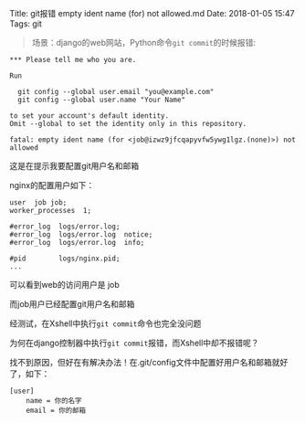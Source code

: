 Title: git报错 empty ident name (for) not allowed.md
Date: 2018-01-05 15:47
Tags: git

> 场景：django的web网站，Python命令`git commit`的时候报错:

```
*** Please tell me who you are.

Run

  git config --global user.email "you@example.com"
  git config --global user.name "Your Name"

to set your account's default identity.
Omit --global to set the identity only in this repository.

fatal: empty ident name (for <job@izwz9jfcqapyvfw5ywg1lgz.(none)>) not allowed
```
这是在提示我要配置git用户名和邮箱


nginx的配置用户如下：
```
user  job job;
worker_processes  1;

#error_log  logs/error.log;
#error_log  logs/error.log  notice;
#error_log  logs/error.log  info;

#pid        logs/nginx.pid;
...
```

可以看到web的访问用户是 job

而job用户已经配置git用户名和邮箱

经测试，在Xshell中执行`git commit`命令也完全没问题

为何在django控制器中执行`git commit`报错，而Xshell中却不报错呢？

找不到原因，但好在有解决办法！在.git/config文件中配置好用户名和邮箱就好了，如下：
```
[user]
    name = 你的名字
    email = 你的邮箱
```